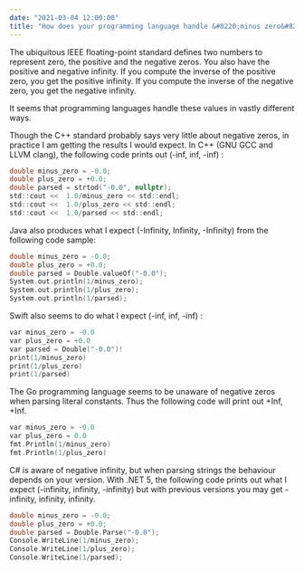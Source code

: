 ```yaml
---
date: "2021-03-04 12:00:00"
title: "How does your programming language handle &#8220;minus zero&#8221; (-0.0)?"
---
```




The ubiquitous IEEE floating-point standard defines two numbers to represent zero, the positive and the negative zeros. You also have the positive and negative infinity. If you compute the inverse of the positive zero, you get the positive infinity. If you compute the inverse of the negative zero, you get the negative infinity.

It seems that programming languages handle these values in vastly different ways.

Though the C++ standard probably says very little about negative zeros, in practice I am getting the results I would expect. In C++ (GNU GCC and LLVM clang), the following code prints out (-inf, inf, -inf) :
```C
double minus_zero = -0.0;
double plus_zero = +0.0;
double parsed = strtod("-0.0", nullptr);
std::cout <<  1.0/minus_zero << std::endl;
std::cout <<  1.0/plus_zero << std::endl;
std::cout <<  1.0/parsed << std::endl;
```


Java also produces what I expect (-Infinity, Infinity, -Infinity) from the following code sample:
```C
double minus_zero = -0.0;
double plus_zero = +0.0;
double parsed = Double.valueOf("-0.0");
System.out.println(1/minus_zero);
System.out.println(1/plus_zero);
System.out.println(1/parsed);
```


Swift also seems to do what I expect (-inf, inf, -inf) :
```C
var minus_zero = -0.0
var plus_zero = +0.0
var parsed = Double("-0.0")!
print(1/minus_zero)
print(1/plus_zero)
print(1/parsed)
```


The Go programming language seems to be unaware of negative zeros when parsing literal constants. Thus the following code will print out +Inf, +Inf.
```C
var minus_zero = -0.0
var plus_zero = 0.0
fmt.Println(1/minus_zero)
fmt.Println(1/plus_zero)
```


C# is aware of negative infinity, but when parsing strings the behaviour depends on your version. With .NET 5, the following code prints out what I expect (-infinity, infinity, -infinity) but with previous versions you may get -infinity, infinity, infinity.
```C
double minus_zero = -0.0;
double plus_zero = +0.0;
double parsed = Double.Parse("-0.0");
Console.WriteLine(1/minus_zero);
Console.WriteLine(1/plus_zero);
Console.WriteLine(1/parsed);
```


